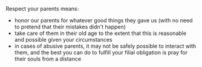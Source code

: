 Respect your parents means:

* honor our parents for whatever good things they gave us (with no need to pretend that their mistakes didn't happen)
* take care of them in their old age to the extent that this is reasonable and possible given your circumstances
* in cases of abusive parents, it may not be safely possible to interact with them, and the best you can do to fulfill your filial obligation is pray for their souls from a distance
